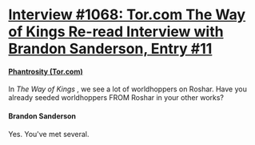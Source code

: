 # [Interview #1068: Tor.com The Way of Kings Re-read Interview with Brandon Sanderson, Entry #11](https://www.theoryland.com/intvmain.php?i=1068#11)

#### [Phantrosity (Tor.com)](http://www.tor.com/blogs/2014/05/the-way-of-kings-reread-epilogue-and-all-that-comes-after#444881)

In
*The Way of Kings*
, we see a lot of worldhoppers on Roshar. Have you already seeded worldhoppers FROM Roshar in your other works?

#### Brandon Sanderson

Yes. You've met several.


